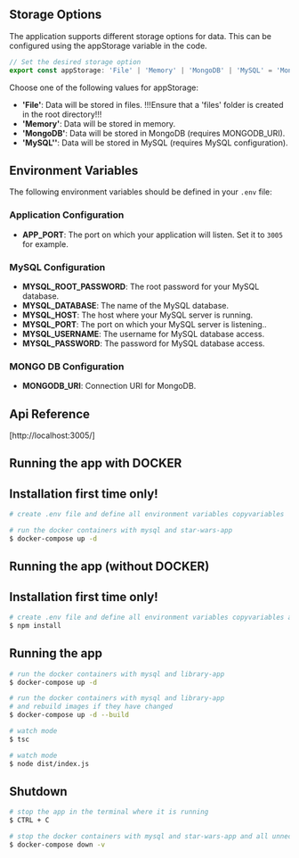 ## Storage Options
The application supports different storage options for data. This can be configured using the appStorage variable in the code.

```js
// Set the desired storage option
export const appStorage: 'File' | 'Memory' | 'MongoDB' | 'MySQL' = 'MongoDB';
```

Choose one of the following values for appStorage:
- **'File'**: Data will be stored in files. !!!Ensure that a 'files' folder is created in the root directory!!!
- **'Memory'**: Data will be stored in memory.
- **'MongoDB'**: Data will be stored in MongoDB (requires MONGODB_URI).
- **'MySQL''**: Data will be stored in MySQL (requires MySQL configuration).

## Environment Variables

The following environment variables should be defined in your `.env` file:

### Application Configuration
- **APP_PORT**: The port on which your application will listen. Set it to `3005` for example.

### MySQL Configuration
- **MYSQL_ROOT_PASSWORD**: The root password for your MySQL database.
- **MYSQL_DATABASE**: The name of the MySQL database.
- **MYSQL_HOST**: The host where your MySQL server is running.
- **MYSQL_PORT**: The port on which your MySQL server is listening..
- **MYSQL_USERNAME**: The username for MySQL database access.
- **MYSQL_PASSWORD**: The password for MySQL database access.

### MONGO DB Configuration
- **MONGODB_URI**: Connection URI for MongoDB.

## Api Reference
[http://localhost:3005/]

## Running the app with DOCKER
## Installation first time only!

```bash
# create .env file and define all environment variables copyvariables

# run the docker containers with mysql and star-wars-app
$ docker-compose up -d

```

## Running the app (without DOCKER)
## Installation first time only!
```bash
# create .env file and define all environment variables copyvariables and install the dependencies
$ npm install

```

## Running the app

```bash
# run the docker containers with mysql and library-app
$ docker-compose up -d

# run the docker containers with mysql and library-app
# and rebuild images if they have changed
$ docker-compose up -d --build

# watch mode
$ tsc

# watch mode
$ node dist/index.js
```


## Shutdown

```bash
# stop the app in the terminal where it is running
$ CTRL + C

# stop the docker containers with mysql and star-wars-app and all unnecessary volumes
$ docker-compose down -v
```
